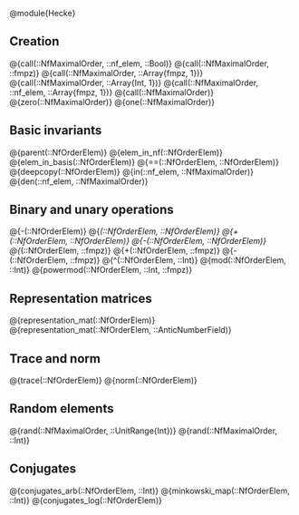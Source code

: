 
@module{Hecke}


<a id='Creation-1'></a>

## Creation


@{call(::NfMaximalOrder, ::nf_elem, ::Bool)} @{call(::NfMaximalOrder, ::fmpz)} @{call(::NfMaximalOrder, ::Array{fmpz, 1})} @{call(::NfMaximalOrder, ::Array{Int, 1})} @{call(::NfMaximalOrder, ::nf_elem, ::Array{fmpz, 1})} @{call(::NfMaximalOrder)} @{zero(::NfMaximalOrder)} @{one(::NfMaximalOrder)}


<a id='Basic-invariants-1'></a>

## Basic invariants


@{parent(::NfOrderElem)} @{elem_in_nf(::NfOrderElem)} @{elem_in_basis(::NfOrderElem)} @{==(::NfOrderElem, ::NfOrderElem)} @{deepcopy(::NfOrderElem)} @{in(::nf_elem, ::NfMaximalOrder)} @{den(::nf_elem, ::NfMaximalOrder)}


<a id='Binary-and-unary-operations-1'></a>

## Binary and unary operations


@{-(::NfOrderElem)} @{*(::NfOrderElem, ::NfOrderElem)} @{+(::NfOrderElem, ::NfOrderElem)} @{-(::NfOrderElem, ::NfOrderElem)} @{*(::NfOrderElem, ::fmpz)} @{+(::NfOrderElem, ::fmpz)} @{-(::NfOrderElem, ::fmpz)} @{^(::NfOrderElem, ::Int)} @{mod(::NfOrderElem, ::Int)} @{powermod(::NfOrderElem, ::Int, ::fmpz)}


<a id='Representation-matrices-1'></a>

## Representation matrices


@{representation_mat(::NfOrderElem)} @{representation_mat(::NfOrderElem, ::AnticNumberField)}


<a id='Trace-and-norm-1'></a>

## Trace and norm


@{trace(::NfOrderElem)} @{norm(::NfOrderElem)}


<a id='Random-elements-1'></a>

## Random elements


@{rand(::NfMaximalOrder, ::UnitRange{Int})} @{rand(::NfMaximalOrder, ::Int)}


<a id='Conjugates-1'></a>

## Conjugates


@{conjugates_arb(::NfOrderElem, ::Int)} @{minkowski_map(::NfOrderElem, ::Int)} @{conjugates_log(::NfOrderElem)}

